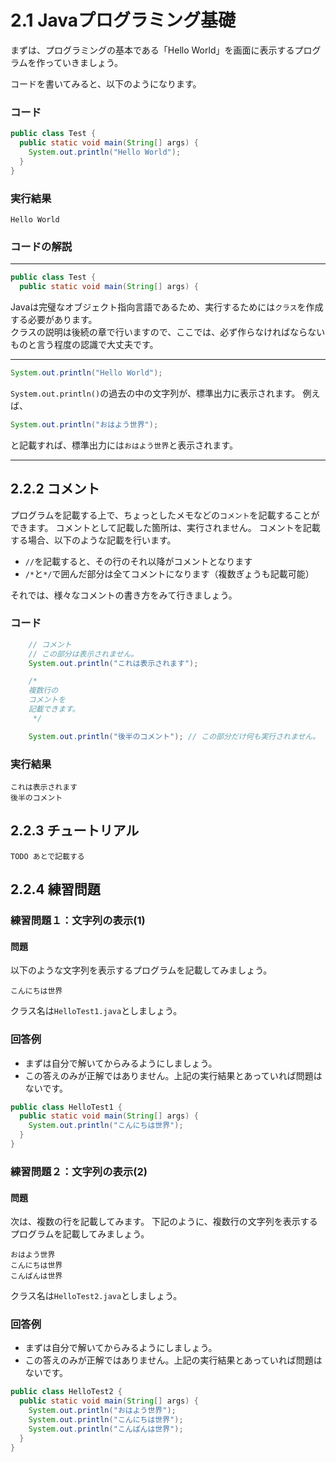 # 2.1 Javaプログラミング基礎

まずは、プログラミングの基本である「Hello World」を画面に表示するプログラムを作っていきましょう。

コードを書いてみると、以下のようになります。

### コード
```java
public class Test {
  public static void main(String[] args) {
    System.out.println("Hello World");
  }
}
```

### 実行結果
```
Hello World
```

### コードの解説

***
```java
public class Test {
  public static void main(String[] args) {
```
Javaは完璧なオブジェクト指向言語であるため、実行するためには`クラス`を作成する必要があります。<br>
クラスの説明は後続の章で行いますので、ここでは、必ず作らなければならないものと言う程度の認識で大丈夫です。<br>

***

```java
System.out.println("Hello World");
```
`System.out.println()`の過去の中の文字列が、標準出力に表示されます。
例えば、

```java
System.out.println("おはよう世界");
```
と記載すれば、標準出力には`おはよう世界`と表示されます。

***

## 2.2.2 コメント

プログラムを記載する上で、ちょっとしたメモなどの`コメント`を記載することができます。
コメントとして記載した箇所は、実行されません。
コメントを記載する場合、以下のような記載を行います。
- `//`を記載すると、その行のそれ以降がコメントとなります
- `/*`と`*/`で囲んだ部分は全てコメントになります（複数ぎょうも記載可能）

それでは、様々なコメントの書き方をみて行きましょう。

### コード
```java
    // コメント
    // この部分は表示されません。
    System.out.println("これは表示されます");

    /*
    複数行の
    コメントを
    記載できます。
     */

    System.out.println("後半のコメント"); // この部分だけ何も実行されません。
```

### 実行結果
```
これは表示されます
後半のコメント
```

## 2.2.3 チュートリアル

`TODO あとで記載する`

## 2.2.4 練習問題

### 練習問題１：文字列の表示(1)
#### 問題
以下のような文字列を表示するプログラムを記載してみましょう。

```
こんにちは世界
```

クラス名は`HelloTest1.java`としましょう。

### 回答例
- まずは自分で解いてからみるようにしましょう。
- この答えのみが正解ではありません。上記の実行結果とあっていれば問題はないです。

```java
public class HelloTest1 {
  public static void main(String[] args) {
    System.out.println("こんにちは世界");
  }
}
```

### 練習問題２：文字列の表示(2)

#### 問題
次は、複数の行を記載してみます。
下記のように、複数行の文字列を表示するプログラムを記載してみましょう。

```
おはよう世界
こんにちは世界
こんばんは世界
```

クラス名は`HelloTest2.java`としましょう。

### 回答例
- まずは自分で解いてからみるようにしましょう。
- この答えのみが正解ではありません。上記の実行結果とあっていれば問題はないです。

```java
public class HelloTest2 {
  public static void main(String[] args) {
    System.out.println("おはよう世界");
    System.out.println("こんにちは世界");
    System.out.println("こんばんは世界");
  }
}
```
